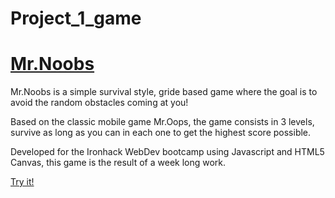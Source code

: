 # Project_1_game

<a href="https://prpedrosa.github.io/Project_1_game/"><h1>Mr.Noobs</h1></a>

Mr.Noobs is a simple survival style, gride based game where the goal is to avoid the random obstacles coming at you!

Based on the classic mobile game Mr.Oops, the game consists in 3 levels, survive as long as you can in each one to get the highest score possible.

Developed for the Ironhack WebDev bootcamp using Javascript and HTML5 Canvas, this game is the result of a week long work.

<a href="https://prpedrosa.github.io/Project_1_game/" target="_blank">Try it!</a>
